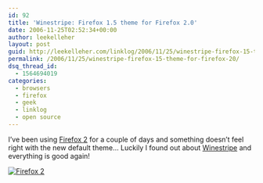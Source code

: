 ```yaml
---
id: 92
title: 'Winestripe: Firefox 1.5 theme for Firefox 2.0'
date: 2006-11-25T02:52:34+00:00
author: leekelleher
layout: post
guid: http://leekelleher.com/linklog/2006/11/25/winestripe-firefox-15-theme-for-firefox-20/
permalink: /2006/11/25/winestripe-firefox-15-theme-for-firefox-20/
dsq_thread_id:
  - 1564694019
categories:
  - browsers
  - firefox
  - geek
  - linklog
  - open source
---
```

I&#8217;ve been using [Firefox 2](http://www.spreadfirefox.com/?q=affiliates&id=192858&t=1) for a couple of days and something doesn&#8217;t feel right with the new default theme&#8230; Luckily I found out about [Winestripe](http://cdburnerxp.se/winestripe/) and everything is good again!<!--more-->

[<img border="0" alt="Firefox 2" title="Firefox 2" src="http://sfx-images.mozilla.org/affiliates/Buttons/firefox2/ff2b80x15.gif" />](http://www.spreadfirefox.com/?q=affiliates&id=192858&t=219)